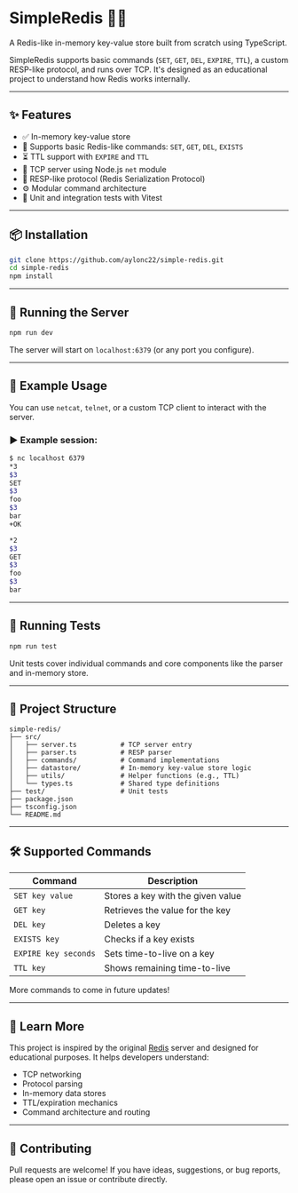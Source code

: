 # SimpleRedis 🧠🚀

A Redis-like in-memory key-value store built from scratch using TypeScript.

SimpleRedis supports basic commands (`SET`, `GET`, `DEL`, `EXPIRE`, `TTL`), a custom RESP-like protocol, and runs over TCP. It's designed as an educational project to understand how Redis works internally.

---

## ✨ Features

- ✅ In-memory key-value store
- 🧩 Supports basic Redis-like commands: `SET`, `GET`, `DEL`, `EXISTS`
- ⏳ TTL support with `EXPIRE` and `TTL`
- 🔌 TCP server using Node.js `net` module
- 🧵 RESP-like protocol (Redis Serialization Protocol)
- ⚙️ Modular command architecture
- 🧪 Unit and integration tests with Vitest

---

## 📦 Installation

```bash
git clone https://github.com/aylonc22/simple-redis.git
cd simple-redis
npm install
```

---

## 🚀 Running the Server

```bash
npm run dev
```

The server will start on `localhost:6379` (or any port you configure).

---

## 📡 Example Usage

You can use `netcat`, `telnet`, or a custom TCP client to interact with the server.

### ▶️ Example session:
```bash
$ nc localhost 6379
*3
$3
SET
$3
foo
$3
bar
+OK

*2
$3
GET
$3
foo
$3
bar
```

---

## 🧪 Running Tests

```bash
npm run test
```

Unit tests cover individual commands and core components like the parser and in-memory store.

---

## 📂 Project Structure

```
simple-redis/
├── src/
│   ├── server.ts           # TCP server entry
│   ├── parser.ts           # RESP parser
│   ├── commands/           # Command implementations
│   ├── datastore/          # In-memory key-value store logic
│   ├── utils/              # Helper functions (e.g., TTL)
│   └── types.ts            # Shared type definitions
├── test/                   # Unit tests
├── package.json
├── tsconfig.json
└── README.md
```

---

## 🛠 Supported Commands

| Command   | Description                          |
|-----------|--------------------------------------|
| `SET key value`      | Stores a key with the given value |
| `GET key`            | Retrieves the value for the key   |
| `DEL key`            | Deletes a key                     |
| `EXISTS key`         | Checks if a key exists            |
| `EXPIRE key seconds` | Sets time-to-live on a key        |
| `TTL key`            | Shows remaining time-to-live      |

More commands to come in future updates!

---

## 📘 Learn More

This project is inspired by the original [Redis](https://redis.io) server and designed for educational purposes. It helps developers understand:

- TCP networking
- Protocol parsing
- In-memory data stores
- TTL/expiration mechanics
- Command architecture and routing

---

## 🙌 Contributing

Pull requests are welcome! If you have ideas, suggestions, or bug reports, please open an issue or contribute directly.
